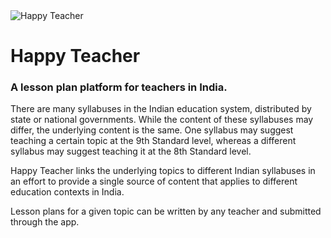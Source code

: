 <img src="https://i.imgur.com/hSpwTGA.png" alt="Happy Teacher">

# Happy Teacher
### A lesson plan platform for teachers in India.

There are many syllabuses in the Indian education system, distributed by state or national governments. While the content of these syllabuses may differ, the underlying content is the same. One syllabus may suggest teaching a certain topic at the 9th Standard level, whereas a different syllabus may suggest teaching it at the 8th Standard level.

Happy Teacher links the underlying topics to different Indian syllabuses in an effort to provide a single source of content that applies to different education contexts in India. 

Lesson plans for a given topic can be written by any teacher and submitted through the app.
